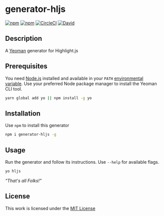# generator-hljs

[![npm](https://flat.badgen.net/npm/license/generator-hljs)](https://www.npmjs.org/package/generator-hljs)
[![npm](https://flat.badgen.net/npm/v/generator-hljs)](https://www.npmjs.org/package/generator-hljs)
[![CircleCI](https://flat.badgen.net/circleci/github/idleberg/generator-hljs)](https://circleci.com/gh/idleberg/generator-hljs/)
[![David](https://flat.badgen.net/david/dev/idleberg/generator-hljs)](https://david-dm.org/idleberg/generator-hljs)

## Description

A [Yeoman](http://yeoman.io/authoring/user-interactions.html) generator for Highlight.js

## Prerequisites

You need [Node.js](https://nodejs.org/en/) installed and available in your `PATH` [environmental variable](http://superuser.com/a/284351/195953). Use your preferred Node package manager to install the Yeoman CLI tool.

```sh
yarn global add yo || npm install -g yo
```

## Installation

Use `npm` to install this generator

```sh
npm i generator-hljs -g
```

## Usage

Run the generator and follow its instructions. Use `--help` for available flags.

```sh
yo hljs
```

*“That's all Folks!”*

## License

This work is licensed under the [MIT License](https://opensource.org/licenses/MIT)
